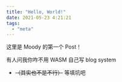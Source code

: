 ```yaml
---
title: "Hello, World!"
date: 2021-05-23 4:21:21
tags:
  - "meta"
---
```


这里是 Moody 的第一个 Post！

有人问我你咋不用 WASM 自己写 blog system

- ~~（其实也不是不行）~~ 等填坑吧

